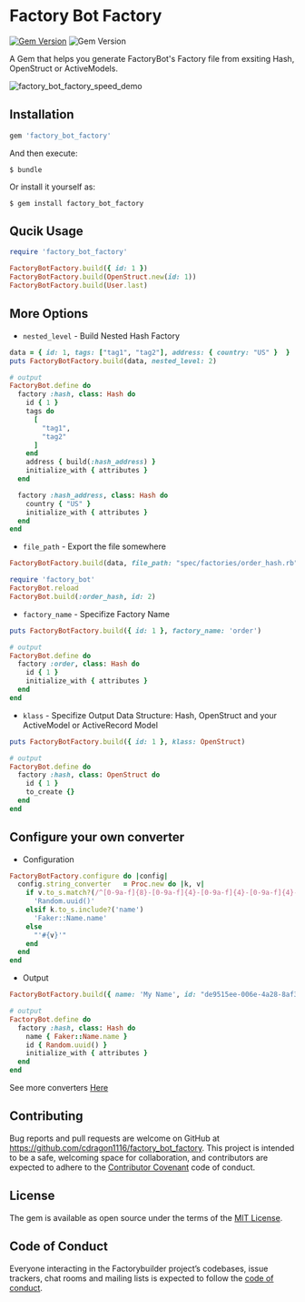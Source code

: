 # Factory Bot Factory

[![Gem Version](https://badge.fury.io/rb/factory_bot_factory.svg)](https://rubygems.org/gems/factory_bot_factory) ![Gem Version](https://app.travis-ci.com/cdragon1116/factory_bot_factory.svg?branch=main)

A Gem that helps you generate FactoryBot's Factory file from exsiting Hash, OpenStruct or ActiveModels.

![factory_bot_factory_speed_demo](https://user-images.githubusercontent.com/39395058/133921801-e6c2b61d-71f1-4b99-b096-a0304fdbce87.gif)

## Installation

```ruby
gem 'factory_bot_factory'
```

And then execute:

    $ bundle

Or install it yourself as:

    $ gem install factory_bot_factory


## Qucik Usage

```ruby
require 'factory_bot_factory'

FactoryBotFactory.build({ id: 1 })
FactoryBotFactory.build(OpenStruct.new(id: 1))
FactoryBotFactory.build(User.last)
```


## More Options

- `nested_level` - Build Nested Hash Factory

```ruby
data = { id: 1, tags: ["tag1", "tag2"], address: { country: "US" }  }
puts FactoryBotFactory.build(data, nested_level: 2)

# output
FactoryBot.define do
  factory :hash, class: Hash do
    id { 1 }
    tags do
      [
        "tag1",
        "tag2"
      ]
    end
    address { build(:hash_address) }
    initialize_with { attributes }
  end

  factory :hash_address, class: Hash do
    country { "US" }
    initialize_with { attributes }
  end
end
```

- `file_path` - Export the file somewhere

```ruby
FactoryBotFactory.build(data, file_path: "spec/factories/order_hash.rb")

require 'factory_bot'
FactoryBot.reload
FactoryBot.build(:order_hash, id: 2)
```

- `factory_name` - Specifize Factory Name

```ruby
puts FactoryBotFactory.build({ id: 1 }, factory_name: 'order')

# output
FactoryBot.define do
  factory :order, class: Hash do
    id { 1 }
    initialize_with { attributes }
  end
end
```

- `klass` - Specifize Output Data Structure: Hash, OpenStruct and your ActiveModel or ActiveRecord Model

```ruby
puts FactoryBotFactory.build({ id: 1 }, klass: OpenStruct)

# output
FactoryBot.define do
  factory :hash, class: OpenStruct do
    id { 1 }
    to_create {}
  end
end
```

## Configure your own converter

- Configuration

```ruby
FactoryBotFactory.configure do |config|
  config.string_converter   = Proc.new do |k, v|
    if v.to_s.match?(/^[0-9a-f]{8}-[0-9a-f]{4}-[0-9a-f]{4}-[0-9a-f]{4}-[0-9a-f]{12}$/)
      'Random.uuid()'
    elsif k.to_s.include?('name')
      'Faker::Name.name'
    else
      "'#{v}'"
    end
  end
end
```

- Output
```ruby
FactoryBotFactory.build({ name: 'My Name', id: "de9515ee-006e-4a28-8af3-e88a5c771b93" })

# output
FactoryBot.define do
  factory :hash, class: Hash do
    name { Faker::Name.name }
    id { Random.uuid() }
    initialize_with { attributes }
  end
end
```

See more converters [Here](https://github.com/cdragon1116/factory_bot_factory/blob/master/lib/factory_bot_factory/config.rb#L3-L9)

## Contributing

Bug reports and pull requests are welcome on GitHub at https://github.com/cdragon1116/factory_bot_factory. This project is intended to be a safe, welcoming space for collaboration, and contributors are expected to adhere to the [Contributor Covenant](http://contributor-covenant.org) code of conduct.

## License

The gem is available as open source under the terms of the [MIT License](https://opensource.org/licenses/MIT).

## Code of Conduct

Everyone interacting in the Factorybuilder project’s codebases, issue trackers, chat rooms and mailing lists is expected to follow the [code of conduct](https://github.com/cdragon1116/factory_bot_factory/blob/master/CODE_OF_CONDUCT.md).
